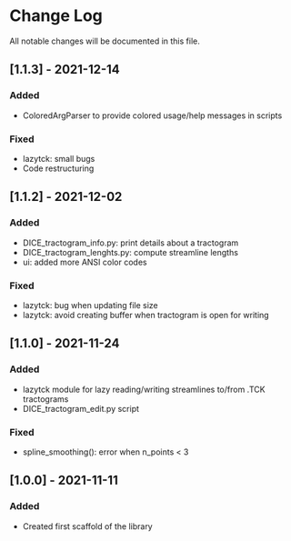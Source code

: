 # Change Log
All notable changes will be documented in this file.

## [1.1.3] - 2021-12-14

### Added
- ColoredArgParser to provide colored usage/help messages in scripts

### Fixed
- lazytck: small bugs
- Code restructuring

## [1.1.2] - 2021-12-02

### Added
- DICE_tractogram_info.py: print details about a tractogram
- DICE_tractogram_lenghts.py: compute streamline lengths
- ui: added more ANSI color codes

### Fixed
- lazytck: bug when updating file size
- lazytck: avoid creating buffer when tractogram is open for writing

## [1.1.0] - 2021-11-24

### Added
- lazytck module for lazy reading/writing streamlines to/from .TCK tractograms
- DICE_tractogram_edit.py script

### Fixed
- spline_smoothing(): error when n_points < 3

## [1.0.0] - 2021-11-11

### Added
- Created first scaffold of the library

